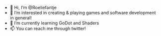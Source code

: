 - 👋 Hi, I’m @Roeliefantje
- 👀 I’m interested in creating & playing games and software development in general!
- 🌱 I’m currently learning GoDot and Shaders
- 📫 You can reach me through twitter!

<!---
Roeliefantje/Roeliefantje is a ✨ special ✨ repository because its `README.md` (this file) appears on your GitHub profile.
You can click the Preview link to take a look at your changes.
--->
